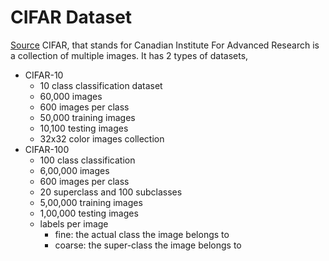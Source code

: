 # CIFAR Dataset

[Source](https://www.cs.toronto.edu/~kriz/cifar.html)
CIFAR, that stands for Canadian Institute For Advanced Research is a collection of multiple images.
It has 2 types of datasets,
- CIFAR-10 
    - 10 class classification dataset
    - 60,000 images
    - 600 images per class
    - 50,000 training images
    - 10,100 testing images
    - 32x32 color images collection
- CIFAR-100
    - 100 class classification
    - 6,00,000 images
    - 600 images per class
    - 20 superclass and 100 subclasses
    - 5,00,000 training images
    - 1,00,000 testing images
    - labels per image
        - fine: the actual class the image belongs to
        - coarse: the super-class the image belongs to

